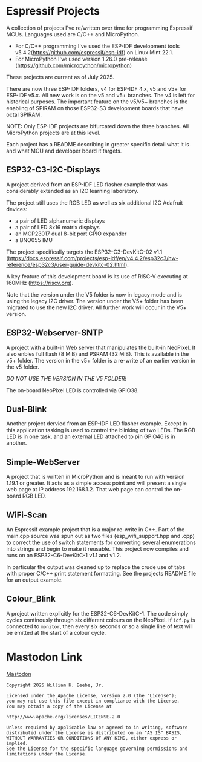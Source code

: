 # Espressif Projects

A collection of projects I've re/written over time for programming Espressif
MCUs. Languages used are C/C++ and MicroPython.

- For C/C++ programming I've used the ESP-IDF development tools
  v5.4.2(https://github.com/espressif/esp-idf) on Linux Mint 22.1.
- For MicroPython I've used version 1.26.0 pre-release
  (https://github.com/micropython/micropython)

These projects are current as of July 2025.

There are now three ESP-IDF folders, v4 for ESP-IDF 4.x, v5 and v5+ for ESP-IDF
v5.x. All new work is on the v5 and v5+ branches. The v4 is left for historical
purposes. The important feature on the v5/v5+ branches is the enabling of
SPIRAM on those ESP32-S3 development boards that have octal SPIRAM.

NOTE: Only ESP-IDF projects are bifurcated down the three branches. All
MicroPython projects are at this level.

Each project has a README describing in greater specific detail what it is and
what MCU and developer board it targets.

## ESP32-C3-I2C-Displays

A project derived from an ESP-IDF LED flasher example that was considerably
extended as an I2C learning laboratory.

The project still uses the RGB LED as well as six additional I2C Adafruit devices:

- a pair of LED alphanumeric displays
- a pair of LED 8x16 matrix displays
- an MCP23017 dual 8-bit port GPIO expander
- a BNO055 IMU

The project specifically targets the ESP32-C3-DevKitC-02 v1.1
(https://docs.espressif.com/projects/esp-idf/en/v4.4.2/esp32c3/hw-reference/esp32c3/user-guide-devkitc-02.html).

A key feature of this development board is its use of RISC-V executing at 160MHz
(https://riscv.org).

Note that the version under the V5 folder is now in legacy mode and is using the legacy I2C driver. The version under the V5+ folder has been migrated to use the new I2C driver. All further work will occur in the V5+ version.

## ESP32-Webserver-SNTP

A project with a built-in Web server that manipulates the built-in NeoPixel. It
also enbles full flash (8 MiB) and PSRAM (32 MiB). This is available in the v5+
folder. The version in the v5+ folder is a re-write of an earlier version in the
v5 folder.

_DO NOT USE THE VERSION IN THE V5 FOLDER!_

The on-board NeoPixel LED is controlled via GPIO38.

## Dual-Blink

Another project dervied from an ESP-IDF LED flasher example. Except in this
application tasking is used to control the blinking of two LEDs. The RGB LED is
in one task, and an external LED attached to pin GPIO46 is in another.

## Simple-WebServer

A project that is written in MicroPython and is meant to run with version 1.19.1
or greater. It acts as a simple access point and will present a single web page
at IP address 192.168.1.2. That web page can control the on-board RGB LED.

## WiFi-Scan

An Espressif example project that is a major re-write in C++. Part of the
main.cpp source was spun out as two files (esp_wifi_support.hpp and .cpp) to
correct the use of switch statements for converting several enumerations into
strings and begin to make it reusable. This project now compiles and runs on an
ESP32-C6-DevKitC-1 v1.1 and v1.2.

In particular the output was cleaned up to replace the crude use of tabs with
proper C/C++ print statement formatting. See the projects README file for an
output example.

## Colour_Blink

A project written explicitly for the ESP32-C6-DevKitC-1. The code simply cycles
continously through six different colours on the NeoPixel. If `idf.py` is
connected to `monitor`, then every six seconds or so a single line of text will
be emitted at the start of a colour cycle.

# Mastodon Link

<a rel="me" href="https://mastodon.cloud/@wbeebe">Mastodon</a>

    Copyright 2025 William H. Beebe, Jr.

    Licensed under the Apache License, Version 2.0 (the "License");
    you may not use this file except in compliance with the License.
    You may obtain a copy of the License at

    http://www.apache.org/licenses/LICENSE-2.0

    Unless required by applicable law or agreed to in writing, software
    distributed under the License is distributed on an "AS IS" BASIS,
    WITHOUT WARRANTIES OR CONDITIONS OF ANY KIND, either express or implied.
    See the License for the specific language governing permissions and
    limitations under the License.
